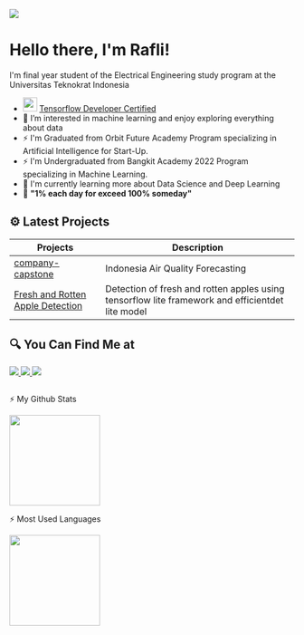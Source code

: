 <!--
**muhammadraflij/muhammadraflij** is a ✨ _special_ ✨ repository because its `README.md` (this file) appears on your GitHub profile.

Here are some ideas to get you started:

- 🔭 I’m currently working on ...
- 🌱 I’m currently learning ...
- 👯 I’m looking to collaborate on ...
- 🤔 I’m looking for help with ...
- 💬 Ask me about ...
- 📫 How to reach me: ...
- 😄 Pronouns: ...
- ⚡ Fun fact: ...
-->
![](https://github.com/TheDudeThatCode/TheDudeThatCode/raw/master/Assets/Hi.gif)
# Hello there, I'm Rafli!
I'm final year student of the Electrical Engineering study program at the Universitas Teknokrat Indonesia

  - <a href="url"><img src="https://api.accredible.com/v1/frontend/credential_website_embed_image/badge/55157155" height="25" width="25" ></a> [ Tensorflow Developer Certified](https://www.credential.net/22c8855c-f776-4a88-805d-7dcc40f86f77#gs.719xf9)
  - :eyes: I’m interested in machine learning and enjoy exploring everything about data
  - :zap: I'm Graduated from Orbit Future Academy Program specializing in Artificial Intelligence for Start-Up.
  - :zap: I'm Undergraduated from Bangkit Academy 2022 Program specializing in Machine Learning.
  - :telescope: I'm currently learning more about Data Science and Deep Learning
  - :seedling: **"1% each day for exceed 100% someday"**
  

## ⚙️ Latest Projects
| Projects | Description |
| --- | --- |
| [company-capstone](https://github.com/muhammadraflij/company-capstone) | Indonesia Air Quality Forecasting |
| [Fresh and Rotten Apple Detection](https://github.com/muhammadraflij/Tensorflow-lite-apples-detection) | Detection of fresh and rotten apples using tensorflow lite framework and efficientdet lite model    |


## 🔍 You Can Find Me at
<a href="https://www.linkedin.com/in/muhammadraflij/">
  <img src="https://img.shields.io/badge/LinkedIn-0077B5?style=for-the-badge&logo=linkedin&logoColor=white"/>
</a>
<a href="https://www.kaggle.com/muhammadraflij">
  <img src="https://img.shields.io/badge/Kaggle-20BEFF?style=for-the-badge&logo=Kaggle&logoColor=white"/>
</a>
<a href="https://www.instagram.com/muhammadrafliii/">
  <img src="https://img.shields.io/badge/Instagram-E4405F?style=for-the-badge&logo=instagram&logoColor=white"/>
</a>


## 
⚡ My Github Stats
<p align="left">
<a href="https://github.com/muhammadraflij">
  <img height="160em" src="https://github-readme-stats-eight-theta.vercel.app/api?username=muhammadraflij&show_icons=true&theme=dracula&include_all_commits=true&count_private=true"/>
</a>
</p>


⚡ Most Used Languages
<p align="left">
<a href="https://github.com/muhammadraflij">
  <img height="160em" src="https://github-readme-stats-eight-theta.vercel.app/api/top-langs/?username=muhammadraflij&layout=compact&langs_count=8&theme=dracula"/>
</a>
</p>
